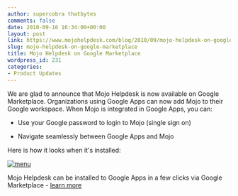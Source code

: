 ```yaml
---
author: supercobra thatbytes
comments: false
date: 2010-09-16 16:34:00+00:00
layout: post
link: https://www.mojohelpdesk.com/blog/2010/09/mojo-helpdesk-on-google-marketplace/
slug: mojo-helpdesk-on-google-marketplace
title: Mojo Helpdesk on Google Marketplace
wordpress_id: 231
categories:
- Product Updates
---
```


We are glad to announce that Mojo Helpdesk is now available on Google Marketplace. Organizations using Google Apps can now add Mojo to their Google workspace. When Mojo is integrated in Google Apps, you can:



	
  * Use your Google password to login to Mojo (single sign on)

	
  * Navigate seamlessly between Google Apps and Mojo




Here is how it looks when it's installed:







[![menu](http://www.mojohelpdesk.com/blog/wordpress/wp-content/uploads/2010/09/menu.png)](http://www.mojohelpdesk.com/blog/wordpress/wp-content/uploads/2010/09/menu.png)










Mojo Helpdesk can be installed to Google Apps in a few clicks via Google Marketplace - [learn more](http://www.mojohelpdesk.com/google-apps)
